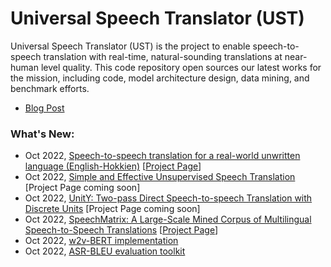 # Universal Speech Translator (UST)

Universal Speech Translator (UST) is the project to enable speech-to-speech translation with real-time, natural-sounding translations at near-human level quality. This code repository open sources our latest works for the mission, including code, model architecture design, data mining, and benchmark efforts.

* [Blog Post](https://ai.facebook.com/blog/ai-translation-hokkien)


### What's New:
* Oct 2022, [Speech-to-speech translation for a real-world unwritten language (English-Hokkien)](https://research.facebook.com/publications/hokkien-direct-speech-to-speech-translation)  [[Project Page](https://github.com/facebookresearch/fairseq/tree/ust/examples/hokkien)]
* Oct 2022, [Simple and Effective Unsupervised Speech Translation](https://research.facebook.com/publications/unsupervised-direct-speech-to-speech-translation) [Project Page coming soon]
* Oct 2022, [UnitY: Two-pass Direct Speech-to-speech Translation with Discrete Units](https://research.facebook.com/publications/unity-direct-speech-to-speech-translation)  [Project Page coming soon]
* Oct 2022, [SpeechMatrix: A Large-Scale Mined Corpus of
Multilingual Speech-to-Speech Translations](https://research.facebook.com/publications/speechmatrix)  [[Project Page](https://github.com/facebookresearch/fairseq/tree/ust/examples/speech_matrix)]
* Oct 2022, [w2v-BERT implementation](https://github.com/facebookresearch/fairseq/tree/ust/examples/w2vbert)
* Oct 2022, [ASR-BLEU evaluation toolkit](https://github.com/facebookresearch/fairseq/tree/ust/examples/speech_to_speech/asr_bleu)
